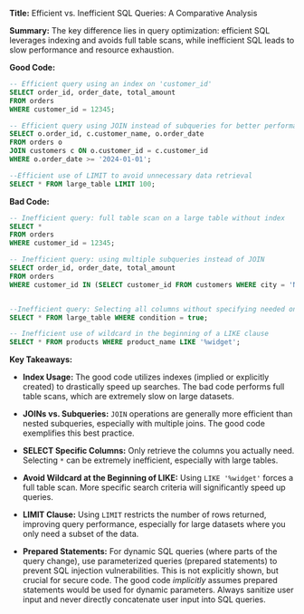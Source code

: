**Title:** Efficient vs. Inefficient SQL Queries: A Comparative Analysis

**Summary:**  The key difference lies in query optimization: efficient SQL leverages indexing and avoids full table scans, while inefficient SQL leads to slow performance and resource exhaustion.


**Good Code:**

```sql
-- Efficient query using an index on 'customer_id'
SELECT order_id, order_date, total_amount
FROM orders
WHERE customer_id = 12345;

-- Efficient query using JOIN instead of subqueries for better performance
SELECT o.order_id, c.customer_name, o.order_date
FROM orders o
JOIN customers c ON o.customer_id = c.customer_id
WHERE o.order_date >= '2024-01-01';

--Efficient use of LIMIT to avoid unnecessary data retrieval
SELECT * FROM large_table LIMIT 100;
```

**Bad Code:**

```sql
-- Inefficient query: full table scan on a large table without index
SELECT * 
FROM orders
WHERE customer_id = 12345;

-- Inefficient query: using multiple subqueries instead of JOIN
SELECT order_id, order_date, total_amount
FROM orders
WHERE customer_id IN (SELECT customer_id FROM customers WHERE city = 'New York');


--Inefficient query: Selecting all columns without specifying needed ones
SELECT * FROM large_table WHERE condition = true;

-- Inefficient use of wildcard in the beginning of a LIKE clause
SELECT * FROM products WHERE product_name LIKE '%widget';
```


**Key Takeaways:**

* **Index Usage:**  The good code utilizes indexes (implied or explicitly created) to drastically speed up searches. The bad code performs full table scans, which are extremely slow on large datasets.

* **JOINs vs. Subqueries:**  `JOIN` operations are generally more efficient than nested subqueries, especially with multiple joins. The good code exemplifies this best practice.

* **SELECT Specific Columns:** Only retrieve the columns you actually need. Selecting `*` can be extremely inefficient, especially with large tables.

* **Avoid Wildcard at the Beginning of LIKE:**  Using `LIKE '%widget'` forces a full table scan. More specific search criteria will significantly speed up queries.

* **LIMIT Clause:** Using `LIMIT` restricts the number of rows returned, improving query performance, especially for large datasets where you only need a subset of the data.


* **Prepared Statements:** For dynamic SQL queries (where parts of the query change), use parameterized queries (prepared statements) to prevent SQL injection vulnerabilities.  This is not explicitly shown, but crucial for secure code.  The good code *implicitly* assumes prepared statements would be used for dynamic parameters.  Always sanitize user input and never directly concatenate user input into SQL queries.
